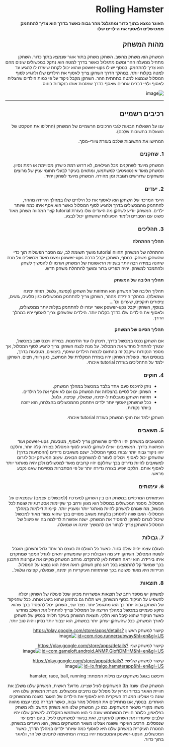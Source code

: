 <div dir='rtl' lang='he'>

# Rolling Hamster

**האוגר נמצא בתוך כדור ומתגלגל מהר גבוה כאשר בדרך הוא צריך להתחמק ממכושלים ולאסוף את הילדים שלו**

## מהות המשחק

המשחק הוא משחק מחשב.
השחקן משחק בתור אוגר שנמצא בתוך כדור. השחקן מתחיל ממעלה ההר ומשם מתגלגל כאשר בדרך למטה הוא נתקל במכשולים שונים מהם הוא צריך להתחמק. בנוסף יש לו power-ups שהוא יכול לקחת שיעזרו לו להגיע עד למטה בקלות יותר. במהלך הדרך השחקן צריך לאסוף את הילדים שלו ולהגיע לסוף המסלול שנמצא למטה בתחתית ההר. השחקן מקבל ניקוד על פי כמות הילדים שהצליח לאסוף ולפי דברים אחרים שאסף בדרך שמזכות אותו בנקודות בונוס.
 
![image](https://user-images.githubusercontent.com/74373665/226650314-bdf2312a-8339-4825-9459-9219b6e296d8.png)

---
## רכיבים רשמיים

ענו על השאלות הבאות לגבי הרכיבים הרשמיים של המשחק
(החליפו את הטקסט של השאלות בתשובות שלכם).

המחישו את התשובות שלכם בעזרת ציורי-מסך.

### 1. שחקנים
המשחק מיועד לשחקנים מכל הגילאים, לא דרוש רמת כישרון מסויימת או רמת נסיון.
המשחק מאוד אינטואיטיבי למשתמש, ומתאים בעיקר לבעלי תחומי עניין של מרוצים ומשחקים שדורשים תגובת זמן מהירה.
המשחק מיועד לשחקן יחיד.

### 2. יעדים
היעד המרכזי של השחקן הוא לאסוף את כל הילדים שלו במהלך הירידה מההר, להתחמק מהמכשולים בדרך ולהגיע לסוף המסלול כאשר הוא אסף איתו כמה שיותר ילדים. 
המשחק יודיע לשחקן מה היעדים שלו בעזרת tutorial קצר המהווה משחק מאוד פשוט עם הסברים ולימוד הפעולות שהשחקן יכול לבצע. 


### 3. תהליכים
#### תהליך ההתחלה
ההתחלה של המשחק תהווה tutorial מושך תשומת לב, עם הסבר הפעולות תוך כדי שהשחקן משחק. בנוסף, השחקן יקבל הרבה power-ups ומעט מאוד מכשולים על מנת שיהנה במידה רבה יותר בשניות הראשונות של המשחק ויגרמו לו להמשיך לשחק ולהתמכר למשחק. יהיה תפריט ברור ומושך להתחלת משחק חדש.

#### תהליך הליבה של המשחק
תהליך הליבה של המשחק הוא התזוזות של השחקן (קפיצה, גלגול, תזוזה ימינה ושמאלה).
במהלך הירידה מההר, השחקן צריך להתחמק ממכשולים כגון סלעים, גזעים, ציפורים תוקפים, שערים וכו'...  
בנוסף, השחקן יקבל power-ups אשר יעזרו לו להתחמק בקלות יותר ממכשולים, ולאסוף את הילדים שלו בדרך בקלות יותר. הילדים שהשחקן צריך לאסוף יהיו במהלך הדרך.

#### תהליך הסיום של המשחק
אם השחקן נכנס במכשול בדרך, תינתן לו עוד הזדמנות. במידה ויכנס שוב במכשול, יצטרך להתחיל מחדש את המסלול. על מנת לנצח השחקן צריך להגיע לסוף המסלול, אך מספר הנקודות שיקבל זה בהתאם לכמות הילדים שאסף, ביצועים, מטבעות בדרך, בונוסים ועוד.
פעולות השחקן יהיו בעזרת המקלדת של המחשב, כגון רווח, חצים.
השחקן ילמד על התהליכים בעזרת tutorial איכותי.
 
### 4. חוקים
 - ניתן להיכנס פעם אחד בלבד במכשול במהלך המשחק.
 - השחקן יכול לסיים בהצלחה את המשחק גם אם לא אסף את כל הילדים.
 - תזוזות השחקן מוגבלות ל-ימינה, שמאלה, קפיצה, גלגול.
 - ככל שהשחקן יאסוף יותר ילדים ויתחמק מהמכשולים בהצלחה, הוא יזוכה ביותר נקודות.

השחקן ילמד את חוקי המשחק בעזרת tutorial איכותי.
 
### 5. משאבים
המשאבים במשחק יהיו הילדים שהשחקן צריך לאסוף, מטבעות, power-ups ועוד הפתעות בדרך.
המשאבים יועילו לשחקן להגיע לסוף המסלול בצורה קלה יותר, וחלקם יהוו ניקוד גבוה יותר עבורו בסוף המסלול. ישנם משאבים נדירים (ההפתעות בדרך) שהשחקן יכול לאסוף ויכולים לעזור לו למשחקים הבאים.
עיצוב המשחק יכול לגרום למשאבים להיות נדירים בכך שחלקם יהיו קרובים מאוד למכשולים ולכן יהיה מאתגר יותר לאסוף אותם. חלקם יופיע בצורה נדירה יותר על פי הסתברות מסויימת שאנו נקבע מראש.
 
### 6. עימותים

העימותים המרכזיים במשחק הם בין השחקן למערכת (למכשולים עצמם) שנמצאים על המסלול. מספר המכשולים במסלול הוא מגוון ורחב כך שקיימות אסטרטגיות שונות לכל מכשול, מה שגורם למשחק להיות מאתגר יותר ומעניין יותר.
קיימות דילמות במהלך המסלול- האם שווה להסתכן בלקחת משאב מסויים בכך שהוא צמוד מאוד למכשול שיכול לגרום לשחקן להפסיד את המשחק. ישנה אפשרות לדילמה בה יש פיצול של המסלול והשחקן צריך לבחור אם להמשיך ימינה או שמאלה.

### 7. גבולות

העולם עצמו יהיה עולם סגור. כאשר כל העולם זה בעצם הר אחד גדול והשחקן מוגבל לשטח המסלול.
השחקן ידע מה הגבולות כיוון שהמשחק יתאים לגודל המסך שמתקדם איתו בירידה. הוא יראה חזותית לאן להתקדם.
מרחב המשחק מקיים את עקרונות התכנון בכך שמאוד קל להתמצא בכל רגע נתון השחקן רואה איפה הוא נמצא על המסלול. הניידות היא מאוד פשוטה בכך שהתזוזות העיקריות הן ימינה, שמאלה, קפיצה וגלגול..


### 8. תוצאות

למשחק יש מספר רחב של תוצאות אפשרויות מכיוון שכל פעולה של השחקן יכולה להשפיע על הניקוד בסוף המשחק, ויש תלות גם בתזמון שהוא ביצע אותה. ככל שהניקוד של השחקן גבוה יותר כך הוא מתגומל יותר. מצד שני, השחקן יכול להפסיד בכך שהוא נתקע פעמיים במכשול במהלך הריצה על המסלול וצריך להתחיל את השלב מחדש כאשר הניקוד שהוא קיבל הוא חלקי.
תוצאת המשחק בעיקר תלויה בנסיון של השחקן לאורך המשחק. ככל שהשחקן ישחק יותר במשחק, הוא יצבור יותר נסיון ויהיה טוב יותר. 
 
קישור למשחק ראשון: https://play.google.com/store/apps/details?id=com.rioo.runnersubway&hl=en&gl=US
 ![image](https://user-images.githubusercontent.com/74373665/226650093-18965d5f-7f2b-4bf2-a262-16fde3ec6b20.png)

קישור למשחק שני: https://play.google.com/store/apps/details?id=com.gameloft.android.ANMP.GloftDMHM&hl=en&gl=US
 ![image](https://user-images.githubusercontent.com/74373665/226650136-b0673516-16f2-4ba4-ab3e-c013614be0d4.png)

קישור למשחק שלישי: https://play.google.com/store/apps/details?id=io.fraigo.hamsterapp&hl=en&gl=US
![image](https://user-images.githubusercontent.com/74373665/226650175-d519c22c-e43b-4b9d-97f8-36210e9ab118.png)

 חיפשנו בגוגל משחקים עם מילות המפתח: hamster, race, ball, running

המשחק שלנו שונה מ3 המשחקים לעיל שציינו. מדוע? 
ראשית, המשחק שלנו משלב את חוויית האוגר בכדור ומרוץ על מסלול עם נתיבים ומכשולים. מטרת המשחק שלנו היא שונה כי אצלינו המטרה העיקרית היא לאסוף את הילדים של האוגר בשונה מהמשחקים האחרים. בנוסף, אנו מתחילים את המסלול מהר גבוה, כאשר דבר זה בפני עצמו מהווה משהו מקורי משאר המשחקים. כמו כן, המשחק שלנו הוא משחק מחשב ולא משחק בפלאפון, כלומר חוויית המשתמש שונה כי הוא משתמש במקלדת. למשחק שלנו יהיו שלבים שיעודדו את השחקן להתקדם, זאת  בניגוד למשחקים לעיל, בהם רצים עד שנפסלים.
הרכיב העיקרי ששונה אצלינו משאר המשחקים בשוק, הוא היעדים במשחק. המטרה העיקרית במשחק שלנו היא לאסוף כמה שיותר ילדים במהלך הדרך, כאשר המכשולים, הpower-ups והמטבעות יהיו בצורה המתאימה לתנאים של הר, ולאוגר בתוך כדור.
 
</div>

